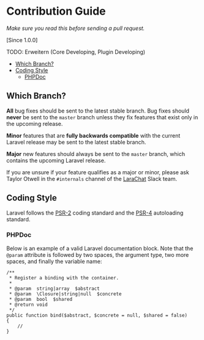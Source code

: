 # Contribution Guide

_Make sure you read this before sending a pull request._

[Since 1.0.0]

TODO: Erweitern (Core Developing, Plugin Developing)

- [Which Branch?](#which-branch)
- [Coding Style](#coding-style)
    - [PHPDoc](#phpdoc)

<a name="which-branch"></a>
## Which Branch?

**All** bug fixes should be sent to the latest stable branch. Bug fixes should **never** be sent to the `master` branch unless they fix features that exist only in the upcoming release.

**Minor** features that are **fully backwards compatible** with the current Laravel release may be sent to the latest stable branch.

**Major** new features should always be sent to the `master` branch, which contains the upcoming Laravel release.

If you are unsure if your feature qualifies as a major or minor, please ask Taylor Otwell in the `#internals` channel of the [LaraChat](https://larachat.co) Slack team.

<a name="coding-style"></a>
## Coding Style

Laravel follows the [PSR-2](https://github.com/php-fig/fig-standards/blob/master/accepted/PSR-2-coding-style-guide.md) coding standard and the [PSR-4](https://github.com/php-fig/fig-standards/blob/master/accepted/PSR-4-autoloader.md) autoloading standard.

<a name="phpdoc"></a>
### PHPDoc

Below is an example of a valid Laravel documentation block. Note that the `@param` attribute is followed by two spaces, the argument type, two more spaces, and finally the variable name:

    /**
     * Register a binding with the container.
     *
     * @param  string|array  $abstract
     * @param  \Closure|string|null  $concrete
     * @param  bool  $shared
     * @return void
     */
    public function bind($abstract, $concrete = null, $shared = false)
    {
        //
    }


<!--
FuelPHP

https://fuelphp.com

We need more awesome!
FuelPHP is a community driven framework. We welcome your input, comment, code contributions or bug fixes!
Help us make Fuel even better!
    Help out
    Repositories on Github
    Making pull-requests
    Reporting bugs
    Making feature requests
    
Namespacing    
Use namespaces in your applications classes    
-->
